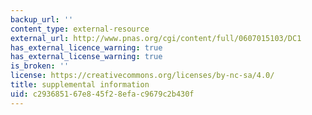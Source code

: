 ```yaml
---
backup_url: ''
content_type: external-resource
external_url: http://www.pnas.org/cgi/content/full/0607015103/DC1
has_external_licence_warning: true
has_external_license_warning: true
is_broken: ''
license: https://creativecommons.org/licenses/by-nc-sa/4.0/
title: supplemental information
uid: c2936851-67e8-45f2-8efa-c9679c2b430f
---
```

